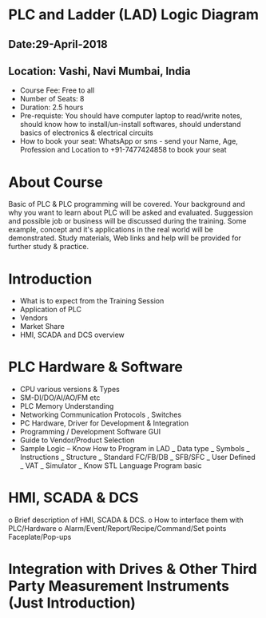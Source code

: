 # PLC and Ladder (LAD) Logic Diagram
## Date:29-April-2018
## Location: Vashi, Navi Mumbai, India

* Course Fee: Free to all
* Number of Seats: 8 
* Duration: 2.5 hours
* Pre-requiste: You should have computer laptop to read/write notes, should know how to install/un-install softwares, should understand                 basics of electronics & electrical circuits
* How to book your seat: WhatsApp or sms - send your Name, Age, Profession and Location to +91-7477424858 to book your seat

# About Course

Basic of PLC & PLC programming will be covered. Your background and why you want to learn about PLC will be asked and evaluated. Suggession and possible job or business will be discussed during the training. Some example, concept and it's applications in the real world will be demonstrated. Study materials, Web links and help will be provided for further study & practice.

# Introduction

*	What is to expect from the Training Session        
*	Application of PLC
*	Vendors
*	Market Share
*	HMI, SCADA and DCS overview

# PLC Hardware & Software

* CPU various versions & Types
*	SM-DI/DO/AI/AO/FM etc
*	PLC Memory Understanding
*	Networking Communication Protocols , Switches
*	PC Hardware, Driver for Development & Integration
*	Programming / Development Software GUI
*	Guide to Vendor/Product Selection
*	Sample Logic – Know How to Program in LAD
  _ Data type
  _	Symbols
  _	Instructions
  _	Structure
  _	Standard FC/FB/DB
  _	SFB/SFC
  _	User Defined
  _	VAT
  _	Simulator
  _	Know STL Language Program basic
  
# HMI, SCADA & DCS 

o	Brief description of HMI, SCADA & DCS.
o	How to interface them with PLC/Hardware
o	Alarm/Event/Report/Recipe/Command/Set points Faceplate/Pop-ups

# Integration with Drives & Other Third Party Measurement Instruments (Just Introduction)
